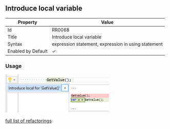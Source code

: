 ## Introduce local variable

| Property | Value |
| -------- | ----- |
| Id | RR0068 |
| Title | Introduce local variable |
| Syntax | expression statement, expression in using statement |
| Enabled by Default | &#x2713; |

### Usage

![Introduce local variable](../../images/refactorings/IntroduceLocalVariable.png)

[full list of refactorings](Refactorings.md)